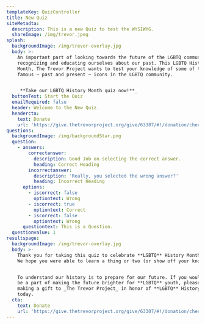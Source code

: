 ```yaml
---
templateKey: QuizController
title: New Quiz
siteMetadta:
  description: This is a new Quiz to test the WYSIWYG.
  shareImage: /img/trevor.jpeg
splash:
  backgroundImage: /img/trevor-overlay.jpg
  body: >-
    An important part of looking towards the future of the LGBTQ community is
    recognizing and educating ourselves about our past. This LGBTQ History
    Month, The Trevor Project wants to test your knowledge of some of the most
    famous — past and present — icons in the LGBTQ community. 


    _**Take our LGBTQ History Month quiz now!**_
  buttonText: Start the Quiz
  emailRequired: false
  header: Welcome to the New Quiz.
  headercta:
    text: Donate
    url: 'https://give.thetrevorproject.org/give/63307/#!/donation/checkout'
questions:
  backgroundImage: /img/backgroundStar.png
  question:
    - answers:
        correctanswer:
          description: Good Job on selecting the correct answer.
          heading: Correct Heading
        incorrectanswer:
          description: 'Really, you selected the wrong answer?'
          heading: Incorrect Heading
      options:
        - iscorrect: false
          optiontext: Wrong
        - iscorrect: true
          optiontext: Correct
        - iscorrect: false
          optiontext: Wrong
      questiontext: This is a Question.
  questionvalue: 1
resultspage:
  backgroundImage: /img/trevor-overlay.jpg
  body: >-
    Thank you for taking this quiz to celebrate **LGBTQ** History Month with us.
    We hope you were able to learn a thing or two (or show off your knowledge)! 


    To understand our history is to prepare for our future. If you would like to
    be a part of making the future brighter for **LGBTQ** youth, please consider
    making a gift to _The Trevor Project_ in honor of **LGBTQ** History Month
    today.
  cta:
    text: Donate
    url: 'https://give.thetrevorproject.org/give/63307/#!/donation/checkout'
---
```


